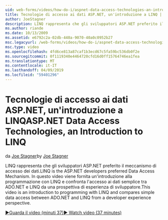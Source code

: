 ```yaml
---
uid: web-forms/videos/how-do-i/aspnet-data-access-technologies-an-introduction-to-linq
title: Tecnologie di accesso ai dati ASP.NET, un'introduzione a LINQ | Microsoft Docs
author: JoeStagner
description: LINQ rappresenta che gli sviluppatori ASP.NET preferito il meccanismo di accesso dei dati. In questo video viene fornita un'introduzione alla programmazione con LINQ e confronta dati semplice accesso betwee...
ms.author: riande
ms.date: 10/13/2009
ms.assetid: e6792c2a-02db-440a-9070-40a0c0952b27
msc.legacyurl: /web-forms/videos/how-do-i/aspnet-data-access-technologies-an-introduction-to-linq
msc.type: video
ms.openlocfilehash: 4fd6ce813a87caf1b3ecd67c5fa59bc536db0f2e
ms.sourcegitcommit: 0f1119340e4464720cfd16d0ff15764746ea1fea
ms.translationtype: MT
ms.contentlocale: it-IT
ms.lasthandoff: 04/09/2019
ms.locfileid: "59401296"
---
```

# <a name="aspnet-data-access-technologies-an-introduction-to-linq"></a><span data-ttu-id="f655e-104">Tecnologie di accesso ai dati ASP.NET, un'introduzione a LINQ</span><span class="sxs-lookup"><span data-stu-id="f655e-104">ASP.NET Data Access Technologies, an Introduction to LINQ</span></span>

<span data-ttu-id="f655e-105">da [Joe Stagner](https://github.com/JoeStagner)</span><span class="sxs-lookup"><span data-stu-id="f655e-105">by [Joe Stagner](https://github.com/JoeStagner)</span></span>

<span data-ttu-id="f655e-106">LINQ rappresenta che gli sviluppatori ASP.NET preferito il meccanismo di accesso dei dati.</span><span class="sxs-lookup"><span data-stu-id="f655e-106">LINQ is the ASP.NET developers preferred Data Access Mechanism.</span></span> <span data-ttu-id="f655e-107">In questo video viene fornita un'introduzione alla programmazione con LINQ e confronta l'accesso ai dati semplice tra ADO.NET e LINQ da una prospettiva di esperienza di sviluppatore.</span><span class="sxs-lookup"><span data-stu-id="f655e-107">This video is an introduction to programming with LINQ and compares simple data access between ADO.NET and LINQ from a developer experience perspective.</span></span>

[<span data-ttu-id="f655e-108">&#9654;Guarda il video (minuti 37)</span><span class="sxs-lookup"><span data-stu-id="f655e-108">&#9654; Watch video (37 minutes)</span></span>](https://channel9.msdn.com/Blogs/ASP-NET-Site-Videos/aspnet-data-access-technologies-an-introduction-to-linq)
